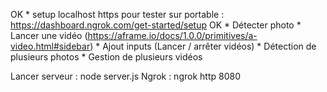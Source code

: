 OK  * setup localhost https pour tester sur portable : https://dashboard.ngrok.com/get-started/setup
OK  * Détecter photo
    * Lancer une vidéo (https://aframe.io/docs/1.0.0/primitives/a-video.html#sidebar)
    * Ajout inputs (Lancer / arrêter vidéos)
    * Détection de plusieurs photos
    * Gestion de plusieurs vidéos


Lancer serveur : node server.js
Ngrok : ngrok http 8080